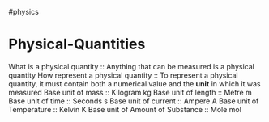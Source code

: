 #physics 
# Physical-Quantities
What is a physical quantity :: Anything that can be measured is a physical quantity 
How represent a physical quantity :: To represent a physical quantity, it must contain both a numerical value and the **unit** in which it was measured <!--SR:!2023-09-04,3,250-->
Base unit of mass :: Kilogram kg <!--SR:!2023-09-05,4,270-->
Base unit of length :: Metre m <!--SR:!2023-09-05,4,270-->
Base unit of time :: Seconds s <!--SR:!2023-09-05,4,270-->
Base unit of current :: Ampere A <!--SR:!2023-09-05,4,270-->
Base unit of Temperature :: Kelvin K <!--SR:!2023-09-05,4,270-->
Base unit of Amount of Substance :: Mole mol <!--SR:!2023-09-05,4,270-->

